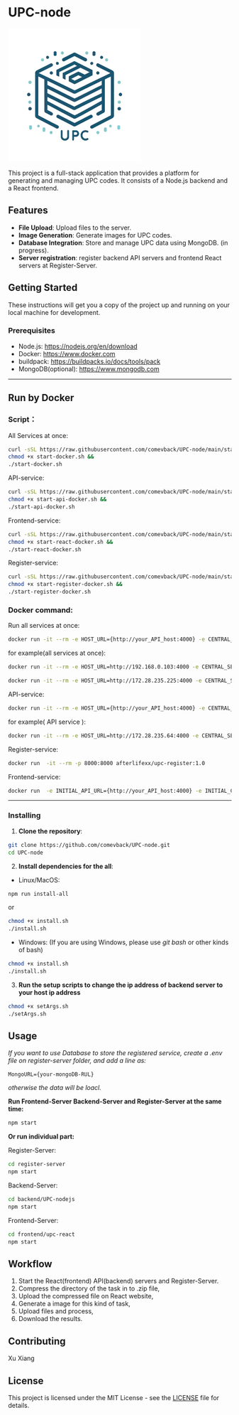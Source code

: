 # UPC-node

<img src='./UPC-logo-rm.png' alt='UPC logo' width='300px' height='300px'/>

This project is a full-stack application that provides a platform for generating and managing UPC codes. It consists of a Node.js backend and a React frontend.

## Features

- **File Upload**: Upload files to the server.
- **Image Generation**: Generate images for UPC codes.
- **Database Integration**: Store and manage UPC data using MongoDB. (in progress).
- **Server registration**: register backend API servers and frontend React servers at Register-Server.


## Getting Started

These instructions will get you a copy of the project up and running on your local machine for development.

### Prerequisites

- Node.js: https://nodejs.org/en/download
- Docker: https://www.docker.com
- buildpack: https://buildpacks.io/docs/tools/pack
- MongoDB(optional): https://www.mongodb.com

---

## Run by Docker

### Script：

All Services at once:
```bash
curl -sSL https://raw.githubusercontent.com/comevback/UPC-node/main/start-docker.sh -o start-docker.sh &&
chmod +x start-docker.sh &&
./start-docker.sh
```

API-service:
```bash
curl -sSL https://raw.githubusercontent.com/comevback/UPC-node/main/start-api-docker.sh -o start-api-docker.sh &&
chmod +x start-api-docker.sh &&
./start-api-docker.sh
```

Frontend-service:
```bash
curl -sSL https://raw.githubusercontent.com/comevback/UPC-node/main/start-react-docker.sh -o start-react-docker.sh &&
chmod +x start-react-docker.sh &&
./start-react-docker.sh
```

Register-service:
```bash
curl -sSL https://raw.githubusercontent.com/comevback/UPC-node/main/start-register-docker.sh -o start-register-docker.sh &&
chmod +x start-register-docker.sh &&
./start-register-docker.sh
```

### Docker command:

Run all services at once:
```bash
docker run -it --rm -e HOST_URL={http://your_API_host:4000} -e CENTRAL_SERVER={http://your_central_server:8000} -e INITIAL_API_URL={http://your_API_host:4000} -e INITIAL_CENTRAL_SERVER_URL={http://your_central_server:8000} -v /var/run/docker.sock:/var/run/docker.sock -p 3000:3000 -p 4000:4000 -p 8000:8000 afterlifexx/upc-system:1.0
```

for example(all services at once):
```bash
docker run -it --rm -e HOST_URL=http://192.168.0.103:4000 -e CENTRAL_SERVER=http://192.168.0.103:8000 -e INITIAL_API_URL=http://192.168.0.103:4000 -e INITIAL_CENTRAL_SERVER_URL=http://192.168.0.103:8000 -v /var/run/docker.sock:/var/run/docker.sock -p 3000:3000 -p 4000:4000 -p 8000:8000 afterlifexx/upc-system:1.0
```

```bash
docker run -it --rm -e HOST_URL=http://172.28.235.225:4000 -e CENTRAL_SERVER=http://172.28.235.225:8000 -e INITIAL_API_URL=http://172.28.235.225:4000 -e INITIAL_CENTRAL_SERVER_URL=http://172.28.235.225:8000 -v /var/run/docker.sock:/var/run/docker.sock -p 3000:3000 -p 4000:4000 -p 8000:8000 afterlifexx/upc-system:1.0
```

API-service:
```bash
docker run -it --rm -e HOST_URL={http://your_API_host:4000} -e CENTRAL_SERVER={http://your_central_server:8000} -v /var/run/docker.sock:/var/run/docker.sock -p 4000:4000 afterlifexx/upc-api:1.0
```
for example( API service ):
```bash
docker run -it --rm -e HOST_URL=http://172.28.235.64:4000 -e CENTRAL_SERVER=http://172.28.235.225:8000 -v /var/run/docker.sock:/var/run/docker.sock -p 4000:4000 afterlifexx/upc-api:1.0
```

Register-service:
```bash
docker run  -it --rm -p 8000:8000 afterlifexx/upc-register:1.0
```

Frontend-service:
```bash
docker run  -e INITIAL_API_URL={http://your_API_host:4000} -e INITIAL_CENTRAL_SERVER_URL={http://your_central_server:8000} -p 3000:3000 afterlifexx/upc-react:1.0
```

---

### Installing

1. **Clone the repository**:

```bash
git clone https://github.com/comevback/UPC-node.git
cd UPC-node
```

2. **Install dependencies for the all**:

- Linux/MacOS:
```bash
npm run install-all
```
or
```bash
chmod +x install.sh
./install.sh
```

- Windows:
(If you are using Windows, please use *git bash* or other kinds of bash)
```bash
chmod +x install.sh
./install.sh
```

3. **Run the setup scripts to change the ip address of backend server to your host ip address**
```bash
chmod +x setArgs.sh
./setArgs.sh
```

## Usage

*If you want to use Database to store the registered service, create a .env file on register-server folder, and add a line as:*
```.env
MongoURL={your-mongoDB-RUL}
```

*otherwise the data will be loacl.*

**Run Frontend-Server Backend-Server and Register-Server at the same time:**

```bash
npm start
```

**Or run individual part:**

Register-Server:
```bash
cd register-server
npm start
```

Backend-Server:
```bash
cd backend/UPC-nodejs
npm start
```

Frontend-Server:
```bash
cd frontend/upc-react
npm start
```

## Workflow

1. Start the React(frontend) API(backend) servers and Register-Server.
2. Compress the directory of the task in to .zip file,
3. Upload the compressed file on React website,
4. Generate a image for this kind of task,
5. Upload files and process,
6. Download the results.

## Contributing

Xu Xiang

## License

This project is licensed under the MIT License - see the [LICENSE](LICENSE) file for details.
